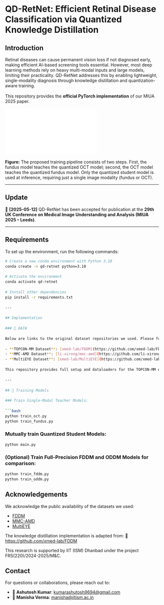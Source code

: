 # QD-RetNet: Efficient Retinal Disease Classification via Quantized Knowledge Distillation

## Introduction

Retinal diseases can cause permanent vision loss if not diagnosed early, making efficient AI-based screening tools essential. However, most deep learning methods rely on heavy multi-modal inputs and large models, limiting their practicality. QD-RetNet addresses this by enabling lightweight, single-modality diagnosis through knowledge distillation and quantization-aware training. 
<br>  
This repository provides the **official PyTorch implementation** of our MIUA 2025 paper.

![QD-RetNet Flow Diagram](flow_diagram.pdf)

**Figure:** The proposed training pipeline consists of two steps. First, the fundus model teaches the quantized OCT model; second, the OCT model teaches the quantized fundus model. Only the quantized student model is used at inference, requiring just a single image modality (fundus or OCT).

---

## Update

📌 **[2025-05-12]** QD-RetNet has been accepted for publication at the **29th UK Conference on Medical Image Understanding and Analysis (MIUA 2025 – Leeds)**.

---

## Requirements

To set up the environment, run the following commands:

```bash
# Create a new conda environment with Python 3.10
conda create -n qd-retnet python=3.10

# Activate the environment
conda activate qd-retnet

# Install other dependencies
pip install -r requirements.txt

---

## Implementation

### 🔹 DATA

Below are links to the original dataset repositories we used. Please follow their README instructions to download and organize the datasets:

- **TOPCON-MM Dataset**: [xmed-lab/FDDM](https://github.com/xmed-lab/FDDM/blob/main/README.md)  
- **MMC-AMD Dataset**: [li-xirong/mmc-amd](https://github.com/li-xirong/mmc-amd/blob/main/README.md)  
- **MultiEYE Dataset**: [xmed-lab/MultiEYE](https://github.com/xmed-lab/MultiEYE/blob/main/README.md)  

This repository provides full setup and dataloaders for the TOPCON-MM dataset. For other datasets, you will need to modify the dataloader and folder structure accordingly.

---

## 🔹 Training Models

### Train Single-Modal Teacher Models:

```bash
python train_oct.py
python train_fundus.py
```

### Mutually train Quantized Student Models:

```bash
python main.py
```

### (Optional) Train Full-Precision FDDM and ODDM Models for comparison:

```bash
python train_fddm.py
python train_oddm.py
```

## Acknowledgements

We acknowledge the public availability of the datasets we used:
- [FDDM](https://github.com/xmed-lab/FDDM)
- [MMC-AMD](https://github.com/li-xirong/mmc-amd)
- [MultiEYE](https://github.com/xmed-lab/MultiEYE)

The knowledge distillation implementation is adapted from:
🔗 https://github.com/xmed-lab/FDDM

This research is supported by IIT (ISM) Dhanbad under the project FRS(220)/2024-2025/M&C.

## Contact

For questions or collaborations, please reach out to:
- 📧 **Ashutosh Kumar**: kumarashutosh9694@gmail.com
- 📧 **Manisha Verma**: manisha@iitism.ac.in
